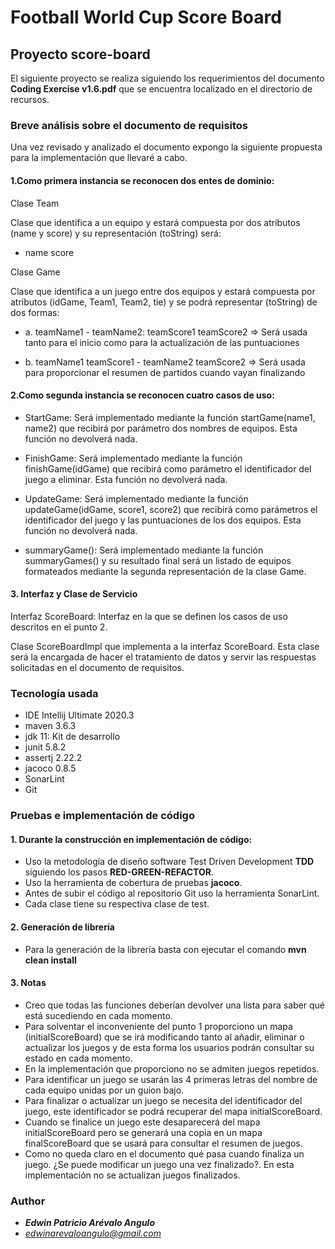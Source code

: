 # Football World Cup Score Board

## Proyecto score-board

El siguiente proyecto se realiza siguiendo los requerimientos del documento **Coding Exercise v1.6.pdf** que se
encuentra localizado en el directorio de recursos.

### Breve análisis sobre el documento de requisitos

Una vez revisado y analizado el documento expongo la siguiente propuesta para la implementación que llevaré a cabo.

#### 1.Como primera instancia se reconocen dos entes de dominio:

Clase Team

Clase que identifica a un equipo y estará compuesta por dos atributos (name y score) y su representación (toString)
será:

* name score

Clase Game

Clase que identifica a un juego entre dos equipos y estará compuesta por atributos (idGame, Team1, Team2, tie) y se
podrá representar (toString) de dos formas:

* a. teamName1 - teamName2: teamScore1 teamScore2 => Será usada tanto para el inicio como para la actualización de las
  puntuaciones

* b. teamName1 teamScore1 - teamName2 teamScore2 => Será usada para proporcionar el resumen de partidos cuando vayan
  finalizando

#### 2.Como segunda instancia se reconocen cuatro casos de uso:

* StartGame: Será implementado mediante la función startGame(name1, name2) que recibirá por parámetro dos nombres de
  equipos. Esta función no devolverá nada.

* FinishGame: Será implementado mediante la función finishGame(idGame) que recibirá como parámetro el identificador del
  juego a eliminar. Esta función no devolverá nada.

* UpdateGame: Será implementado mediante la función updateGame(idGame, score1, score2) que recibirá como parámetros el
  identificador del juego y las puntuaciones de los dos equipos. Esta función no devolverá nada.

* summaryGame(): Será implementado mediante la función summaryGames() y su resultado final será un listado de equipos
  formateados mediante la segunda representación de la clase Game.

#### 3. Interfaz y Clase de Servicio

Interfaz ScoreBoard: Interfaz en la que se definen los casos de uso descritos en el punto 2.

Clase ScoreBoardImpl que implementa a la interfaz ScoreBoard. Esta clase será la encargada de hacer el tratamiento de
datos y servir las respuestas solicitadas en el documento de requisitos.

### Tecnología usada

* IDE Intellij Ultimate 2020.3
* maven 3.6.3
* jdk 11: Kit de desarrollo
* junit 5.8.2
* assertj 2.22.2
* jacoco 0.8.5
* SonarLint
* Git

### Pruebas e implementación de código

#### 1. Durante la construcción en implementación de código:

* Uso la metodología de diseño software Test Driven Development **TDD** siguiendo los pasos **RED-GREEN-REFACTOR**.
* Uso la herramienta de cobertura de pruebas **jacoco**.
* Antes de subir el código al repositorio Git uso la herramienta SonarLint.
* Cada clase tiene su respectiva clase de test.

#### 2. Generación de librería

* Para la generación de la librería basta con ejecutar el comando **mvn clean install**

#### 3. Notas

* Creo que todas las funciones deberían devolver una lista para saber qué está sucediendo en cada momento.
* Para solventar el inconveniente del punto 1 proporciono un mapa (initialScoreBoard) que se irá modificando tanto al añadir, eliminar o actualizar los juegos y de esta forma los usuarios podrán consultar su estado en cada momento.
* En la implementación que proporciono no se admiten juegos repetidos.
* Para identificar un juego se usarán las 4 primeras letras del nombre de cada equipo unidas por un guion bajo.
* Para finalizar o actualizar un juego se necesita del identificador del juego, este identificador se podrá recuperar
  del mapa initialScoreBoard.
* Cuando se finalice un juego este desaparecerá del mapa initialScoreBoard pero se generará una copia en un mapa
  finalScoreBoard que se usará para consultar el resumen de juegos.
* Como no queda claro en el documento qué pasa cuando finaliza un juego. ¿Se puede modificar un juego una vez
  finalizado?. En esta implementación no se actualizan juegos finalizados.

### Author

* *****Edwin Patricio Arévalo Angulo*****
* *edwinarevaloangulo@gmail.com*
 


